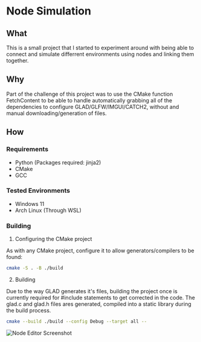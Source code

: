 # Node Simulation

## What

This is a small project that I started to experiment around with being able to connect and simulate differrent environments using nodes and linking them together.

## Why

Part of the challenge of this project was to use the CMake function FetchContent to be able to handle automatically grabbing all of the dependencies to configure GLAD/GLFW/IMGUI/CATCH2, without and manual downloading/generation of files.

## How

### Requirements
- Python (Packages required: jinja2)
- CMake
- GCC

### Tested Environments
- Windows 11
- Arch Linux (Through WSL)

### Building

1. Configuring the CMake project

As with any CMake project, configure it to allow generators/compilers to be found:

```bash
cmake -S . -B ./build
```

2. Building

Due to the way GLAD generates it's files, building the project once is currently required for #include statements to get corrected in the code. The glad.c and glad.h files ares generated, compiled into a static library during the build process.

```bash
cmake --build ./build --config Debug --target all --
```
![Node Editor Screenshot](https://i.imgur.com/ea6joWf.png)
